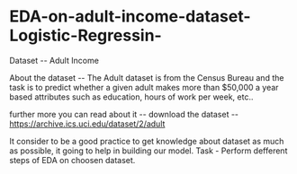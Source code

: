 # EDA-on-adult-income-dataset-Logistic-Regressin-

Dataset -- Adult Income

About the dataset -- The Adult dataset is from the Census Bureau and the task is to predict whether a given adult makes more than $50,000 a year based attributes such as education, hours of work per week, etc..

further more you can read about it -- download the dataset -- https://archive.ics.uci.edu/dataset/2/adult

It consider to be a good practice to get knowledge about dataset as much as possible, it going to help in building our model. Task - Perform defferent steps of EDA on choosen dataset.
